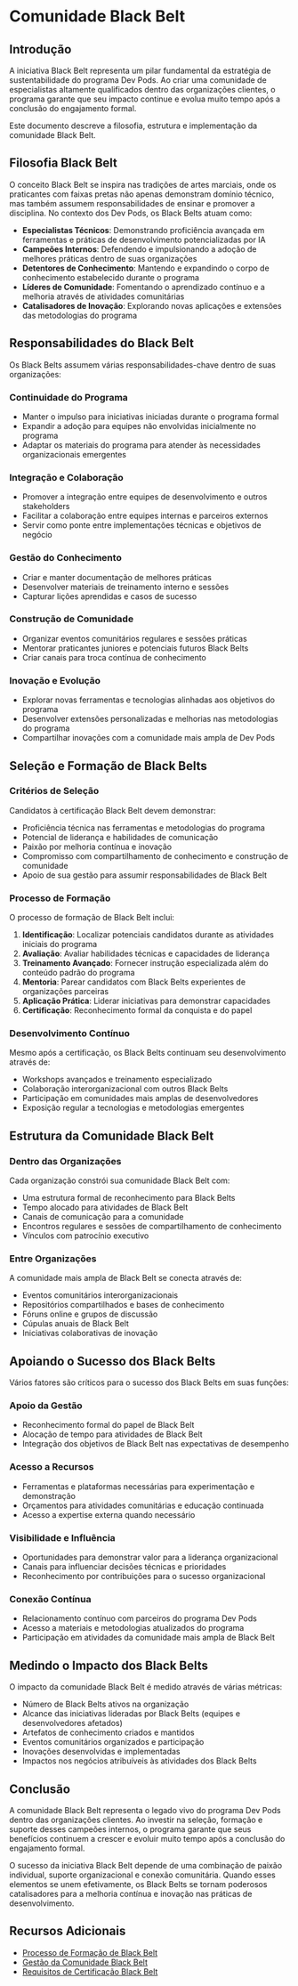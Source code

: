 <!--
Original file: /docs/community/black-belt.md
English version: 2023-03-20
Last translation update: 2023-03-24
Translated by: AI Assistant
-->

# Comunidade Black Belt

## Introdução

A iniciativa Black Belt representa um pilar fundamental da estratégia de sustentabilidade do programa Dev Pods. Ao criar uma comunidade de especialistas altamente qualificados dentro das organizações clientes, o programa garante que seu impacto continue e evolua muito tempo após a conclusão do engajamento formal.

Este documento descreve a filosofia, estrutura e implementação da comunidade Black Belt.

## Filosofia Black Belt

O conceito Black Belt se inspira nas tradições de artes marciais, onde os praticantes com faixas pretas não apenas demonstram domínio técnico, mas também assumem responsabilidades de ensinar e promover a disciplina. No contexto dos Dev Pods, os Black Belts atuam como:

- **Especialistas Técnicos**: Demonstrando proficiência avançada em ferramentas e práticas de desenvolvimento potencializadas por IA
- **Campeões Internos**: Defendendo e impulsionando a adoção de melhores práticas dentro de suas organizações
- **Detentores de Conhecimento**: Mantendo e expandindo o corpo de conhecimento estabelecido durante o programa
- **Líderes de Comunidade**: Fomentando o aprendizado contínuo e a melhoria através de atividades comunitárias
- **Catalisadores de Inovação**: Explorando novas aplicações e extensões das metodologias do programa

## Responsabilidades do Black Belt

Os Black Belts assumem várias responsabilidades-chave dentro de suas organizações:

### Continuidade do Programa
- Manter o impulso para iniciativas iniciadas durante o programa formal
- Expandir a adoção para equipes não envolvidas inicialmente no programa
- Adaptar os materiais do programa para atender às necessidades organizacionais emergentes

### Integração e Colaboração
- Promover a integração entre equipes de desenvolvimento e outros stakeholders
- Facilitar a colaboração entre equipes internas e parceiros externos
- Servir como ponte entre implementações técnicas e objetivos de negócio

### Gestão do Conhecimento
- Criar e manter documentação de melhores práticas
- Desenvolver materiais de treinamento interno e sessões
- Capturar lições aprendidas e casos de sucesso

### Construção de Comunidade
- Organizar eventos comunitários regulares e sessões práticas
- Mentorar praticantes juniores e potenciais futuros Black Belts
- Criar canais para troca contínua de conhecimento

### Inovação e Evolução
- Explorar novas ferramentas e tecnologias alinhadas aos objetivos do programa
- Desenvolver extensões personalizadas e melhorias nas metodologias do programa
- Compartilhar inovações com a comunidade mais ampla de Dev Pods

## Seleção e Formação de Black Belts

### Critérios de Seleção
Candidatos à certificação Black Belt devem demonstrar:

- Proficiência técnica nas ferramentas e metodologias do programa
- Potencial de liderança e habilidades de comunicação
- Paixão por melhoria contínua e inovação
- Compromisso com compartilhamento de conhecimento e construção de comunidade
- Apoio de sua gestão para assumir responsabilidades de Black Belt

### Processo de Formação
O processo de formação de Black Belt inclui:

1. **Identificação**: Localizar potenciais candidatos durante as atividades iniciais do programa
2. **Avaliação**: Avaliar habilidades técnicas e capacidades de liderança
3. **Treinamento Avançado**: Fornecer instrução especializada além do conteúdo padrão do programa
4. **Mentoria**: Parear candidatos com Black Belts experientes de organizações parceiras
5. **Aplicação Prática**: Liderar iniciativas para demonstrar capacidades
6. **Certificação**: Reconhecimento formal da conquista e do papel

### Desenvolvimento Contínuo
Mesmo após a certificação, os Black Belts continuam seu desenvolvimento através de:

- Workshops avançados e treinamento especializado
- Colaboração interorganizacional com outros Black Belts
- Participação em comunidades mais amplas de desenvolvedores
- Exposição regular a tecnologias e metodologias emergentes

## Estrutura da Comunidade Black Belt

### Dentro das Organizações
Cada organização constrói sua comunidade Black Belt com:

- Uma estrutura formal de reconhecimento para Black Belts
- Tempo alocado para atividades de Black Belt
- Canais de comunicação para a comunidade
- Encontros regulares e sessões de compartilhamento de conhecimento
- Vínculos com patrocínio executivo

### Entre Organizações
A comunidade mais ampla de Black Belt se conecta através de:

- Eventos comunitários interorganizacionais
- Repositórios compartilhados e bases de conhecimento
- Fóruns online e grupos de discussão
- Cúpulas anuais de Black Belt
- Iniciativas colaborativas de inovação

## Apoiando o Sucesso dos Black Belts

Vários fatores são críticos para o sucesso dos Black Belts em suas funções:

### Apoio da Gestão
- Reconhecimento formal do papel de Black Belt
- Alocação de tempo para atividades de Black Belt
- Integração dos objetivos de Black Belt nas expectativas de desempenho

### Acesso a Recursos
- Ferramentas e plataformas necessárias para experimentação e demonstração
- Orçamentos para atividades comunitárias e educação continuada
- Acesso a expertise externa quando necessário

### Visibilidade e Influência
- Oportunidades para demonstrar valor para a liderança organizacional
- Canais para influenciar decisões técnicas e prioridades
- Reconhecimento por contribuições para o sucesso organizacional

### Conexão Contínua
- Relacionamento contínuo com parceiros do programa Dev Pods
- Acesso a materiais e metodologias atualizados do programa
- Participação em atividades da comunidade mais ampla de Black Belt

## Medindo o Impacto dos Black Belts

O impacto da comunidade Black Belt é medido através de várias métricas:

- Número de Black Belts ativos na organização
- Alcance das iniciativas lideradas por Black Belts (equipes e desenvolvedores afetados)
- Artefatos de conhecimento criados e mantidos
- Eventos comunitários organizados e participação
- Inovações desenvolvidas e implementadas
- Impactos nos negócios atribuíveis às atividades dos Black Belts

## Conclusão

A comunidade Black Belt representa o legado vivo do programa Dev Pods dentro das organizações clientes. Ao investir na seleção, formação e suporte desses campeões internos, o programa garante que seus benefícios continuem a crescer e evoluir muito tempo após a conclusão do engajamento formal.

O sucesso da iniciativa Black Belt depende de uma combinação de paixão individual, suporte organizacional e conexão comunitária. Quando esses elementos se unem efetivamente, os Black Belts se tornam poderosos catalisadores para a melhoria contínua e inovação nas práticas de desenvolvimento.

## Recursos Adicionais

- [Processo de Formação de Black Belt](./formation.md)
- [Gestão da Comunidade Black Belt](./management.md)
- [Requisitos de Certificação Black Belt](./certification.md) 